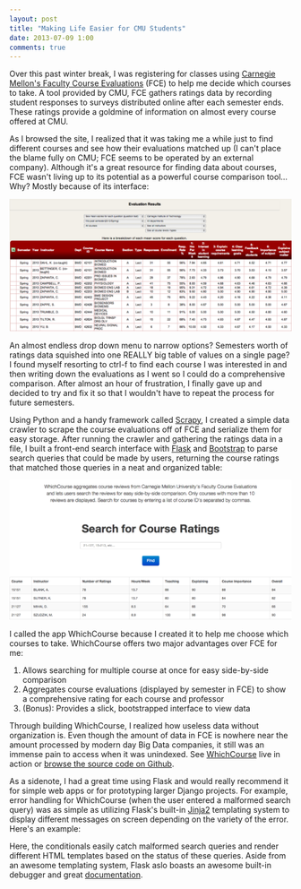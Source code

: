 ```yaml
---
layout: post
title: "Making Life Easier for CMU Students"
date: 2013-07-09 1:00
comments: true
---
```


Over this past winter break, I was registering for classes using [Carnegie Mellon's Faculty Course Evaluations](http://www.cmu.edu/hub/fce/) (FCE) to help me decide which courses to take. A tool provided by CMU, FCE gathers ratings data by recording student responses to surveys distributed online after each semester ends. These ratings provide a goldmine of information on almost every course offered at CMU. 

As I browsed the site, I realized that it was taking me a while just to find different courses and see how their evaluations matched up (I can't place the blame fully on CMU; FCE seems to be operated by an external company). Although it's a great resource for finding data about courses, FCE wasn't living up to its potential as a powerful course comparison tool... Why? Mostly because of its interface:

![FCE Interface](/static/img/fceInterface.png)

An almost endless drop down menu to narrow options? Semesters worth of ratings data squished into one REALLY big table of values on a single page? I found myself resorting to ctrl-f to find each course I was interested in and then writing down the evaluations as I went so I could do a comprehensive comparison. After almost an hour of frustration, I finally gave up and decided to try and fix it so that I wouldn't have to repeat the process for future semesters.

Using Python and a handy framework called [Scrapy](http://scrapy.org/), I created a simple data crawler to scrape the course evaluations off of FCE and serialize them for easy storage. After running the crawler and gathering the ratings data in a file, I built a front-end search interface with [Flask](http://flask.pocoo.org/) and [Bootstrap](http://twitter.github.io/bootstrap/) to parse search queries that could be made by users, returning the course ratings that matched those queries in a neat and organized table:

![WhichCourse Interface](/static/img/whichCourse.png)

I called the app WhichCourse because I created it to help me choose which courses to take. WhichCourse offers two major advantages over FCE for me:

1. Allows searching for multiple course at once for easy side-by-side comparison
2. Aggregates course evaluations (displayed by semester in FCE) to show a comprehensive rating for each course and professor
3. (Bonus): Provides a slick, bootstrapped interface to view data

Through building WhichCourse, I realized how useless data without organization is. Even though the amount of data in FCE is nowhere near the amount processed by modern day Big Data companies, it still was an immense pain to access when it was unindexed. See [WhichCourse](http://whichcourse.herokuapp.com/) live in action or [browse the source code on Github](https://github.com/yrkumar/which-course).

As a sidenote, I had a great time using Flask and would really recommend it for simple web apps or for prototyping larger Django projects. For example, error handling for WhichCourse (when the user entered a malformed search query) was as simple as utilizing Flask's built-in [Jinja2](http://jinja.pocoo.org/) templating system to display different messages on screen depending on the variety of the error. Here's an example: 

<script src="https://gist.github.com/yrkumar/199d22d3b3088c6a7f4c.js"></script>

Here, the conditionals easily catch malformed search queries and render different HTML templates based on the status of these queries. Aside from an awesome templating system, Flask aslo boasts an awesome built-in debugger and great [documentation](http://flask.pocoo.org/docs/). 


